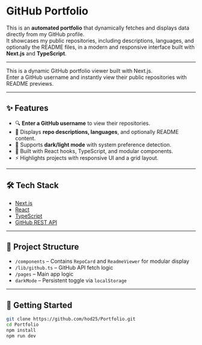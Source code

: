﻿# GitHub Portfolio 

This is an **automated portfolio** that dynamically fetches and displays data directly from my GitHub profile.  
It showcases my public repositories, including descriptions, languages, and optionally the README files, in a modern and responsive interface built with **Next.js** and **TypeScript**.

---
This is a dynamic GitHub portfolio viewer built with Next.js.  
Enter a GitHub username and instantly view their public repositories with README previews.

---
## ✨ Features

- 🔍 **Enter a GitHub username** to view their repositories.
- 📄 Displays **repo descriptions, languages**, and optionally README content.
- 🎨 Supports **dark/light mode** with system preference detection.
- 🧠 Built with React hooks, TypeScript, and modular components.
- ⚡ Highlights projects with responsive UI and a grid layout.

---
## 🛠 Tech Stack

- [Next.js](https://nextjs.org/)
- [React](https://reactjs.org/)
- [TypeScript](https://www.typescriptlang.org/)
- [GitHub REST API](https://docs.github.com/en/rest)

---
## 📂 Project Structure

- `/components` – Contains `RepoCard` and `ReadmeViewer` for modular display
- `/lib/github.ts` – GitHub API fetch logic
- `/pages` – Main app logic
- `darkMode` – Persistent toggle via `localStorage`

---
## 🚀 Getting Started

```bash
git clone https://github.com/hod25/Portfolio.git
cd Portfolio
npm install
npm run dev
